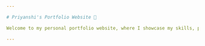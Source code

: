 ```yaml
---

# Priyanshi's Portfolio Website 🚀

Welcome to my personal portfolio website, where I showcase my skills, projects, and achievements. This website, built with HTML and CSS, serves as a platform to introduce myself professionally and creatively to potential employers and collaborators. You can access my website 🌐. Feel free to explore my work and get in touch if you'd like to connect or collaborate. 📩✨

---
```

